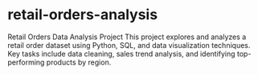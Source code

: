 # retail-orders-analysis
Retail Orders Data Analysis Project This project explores and analyzes a retail order dataset using Python, SQL, and data visualization techniques. Key tasks include data cleaning, sales trend analysis, and identifying top-performing products by region.
